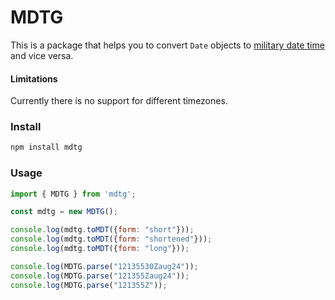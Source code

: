 # MDTG

This is a package that helps you to convert `Date` objects to [military date time](https://en.wikipedia.org/wiki/Date-time_group) and vice versa.

#### Limitations

Currently there is no support for different timezones.

### Install

```bash
npm install mdtg
```

### Usage

```js
import { MDTG } from 'mdtg';

const mdtg = new MDTG();

console.log(mdtg.toMDT({form: "short"}));
console.log(mdtg.toMDT({form: "shortened"}));
console.log(mdtg.toMDT({form: "long"}));

console.log(MDTG.parse("12135530Zaug24"));
console.log(MDTG.parse("121355Zaug24"));
console.log(MDTG.parse("121355Z"));
```
